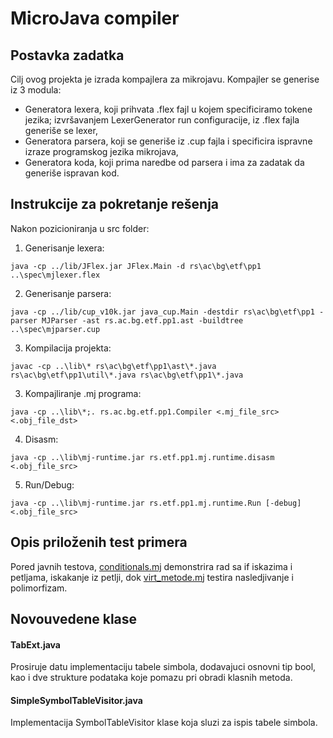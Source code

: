 # MicroJava compiler

## Postavka zadatka

Cilj ovog projekta je izrada kompajlera za mikrojavu. Kompajler se generise iz 3 modula: 
- Generatora lexera, koji prihvata .flex fajl u kojem specificiramo tokene jezika; izvršavanjem LexerGenerator run configuracije, iz .flex fajla generiše se lexer,
-	Generatora parsera, koji se generiše iz .cup fajla i specificira ispravne izraze programskog jezika mikrojava,
-	Generatora koda, koji prima naredbe od parsera i ima za zadatak da generiše ispravan kod.

## Instrukcije za pokretanje rešenja

Nakon pozicioniranja u src folder:
1.	Generisanje lexera: 

  `java -cp ../lib/JFlex.jar JFlex.Main -d rs\ac\bg\etf\pp1 ..\spec\mjlexer.flex`

2.	Generisanje parsera:  

  `java -cp ../lib/cup_v10k.jar java_cup.Main -destdir rs\ac\bg\etf\pp1 -parser MJParser -ast rs.ac.bg.etf.pp1.ast -buildtree ..\spec\mjparser.cup`
  
3. Kompilacija projekta:

  `javac -cp ..\lib\* rs\ac\bg\etf\pp1\ast\*.java rs\ac\bg\etf\pp1\util\*.java rs\ac\bg\etf\pp1\*.java`
  
3.	Kompajliranje .mj programa: 

  `java -cp ..\lib\*;. rs.ac.bg.etf.pp1.Compiler <.mj_file_src> <.obj_file_dst>`
  
4.	Disasm: 

  `java -cp ..\lib\mj-runtime.jar rs.etf.pp1.mj.runtime.disasm <.obj_file_src>`

5.	Run/Debug: 

  `java -cp ..\lib\mj-runtime.jar rs.etf.pp1.mj.runtime.Run [-debug] <.obj_file_src>`

## Opis priloženih test primera

Pored javnih testova, [conditionals.mj](test/conditionals.mj) demonstrira rad sa if iskazima i petljama, iskakanje iz petlji, dok [virt_metode.mj](test/virt_metode.mj) testira nasledjivanje i polimorfizam.

## Novouvedene klase

#### TabExt.java

Prosiruje datu implementaciju tabele simbola, dodavajuci osnovni tip bool, kao i dve strukture podataka koje pomazu pri obradi klasnih metoda.

#### SimpleSymbolTableVisitor.java

Implementacija SymbolTableVisitor klase koja sluzi za ispis tabele simbola.
